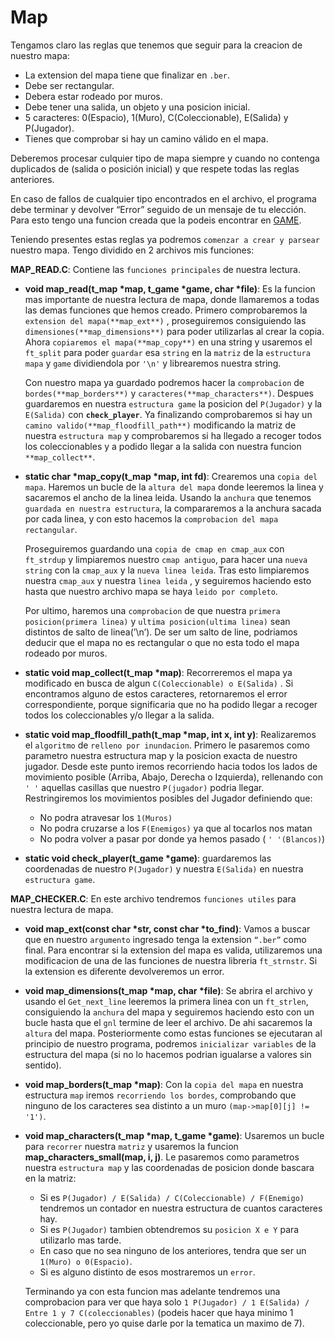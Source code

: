 # Map

Tengamos claro las reglas que tenemos que seguir para la creacion de nuestro mapa:

- La extension del mapa tiene que finalizar en `.ber`.
- Debe ser rectangular.
- Debera estar rodeado por muros.
- Debe tener una salida, un objeto y una posicion inicial.
- 5 caracteres: 0(Espacio), 1(Muro), C(Coleccionable), E(Salida) y P(Jugador).
- Tienes que comprobar si hay un camino válido en el mapa.

Deberemos procesar culquier tipo de mapa siempre y cuando no contenga duplicados de (salida o posición inicial) y que respete todas las reglas anteriores. 

En caso de fallos de cualquier tipo encontrados en el archivo, el programa debe terminar y devolver “Error” seguido de un mensaje de tu elección. Para esto tengo una funcion creada que la podeis encontrar en [GAME](https://www.notion.so/So_Long-69200d7098fd438986ac72d413ac6abf?pvs=21).

Teniendo presentes estas reglas ya podremos `comenzar a crear y parsear` nuestro mapa. Tengo dividido en 2 archivos mis funciones:

**MAP_READ.C**: Contiene las `funciones principales` de nuestra lectura.

- **void		map_read(t_map *map, t_game *game, char *file)**: Es la funcion mas importante de nuestra lectura de mapa, donde llamaremos a todas las demas funciones que hemos creado. Primero comprobaremos la `extension del mapa(**map_ext**)` , proseguiremos consiguiendo las `dimensiones(**map_dimensions**)` para poder utilizarlas al crear la copia. Ahora `copiaremos el mapa(**map_copy**)` en una string y usaremos el `ft_split` para poder `guardar` esa `string` en la `matriz` de la `estructura mapa` y `game` dividiendola por `'\n'` y librearemos nuestra string.
    
    Con nuestro mapa ya guardado podremos hacer la `comprobacion` de `bordes(**map_borders**)` y `caracteres(**map_characters**)`. Despues guardaremos en nuestra `estructura game` la posicion del `P(Jugador)` y la `E(Salida)` con **`check_player`**. Ya finalizando comprobaremos si hay un `camino valido(**map_floodfill_path**)` modificando la matriz de nuestra `estructura map`  y comprobaremos si ha llegado a recoger todos los coleccionables y a podido llegar a la salida con nuestra funcion `**map_collect**`.
    
- **static char	*map_copy(t_map *map, int fd)**: Crearemos una `copia del mapa`. Haremos un bucle de la `altura del mapa` donde leeremos la linea y sacaremos el ancho de la linea leida. Usando la `anchura` que tenemos `guardada en nuestra estructura`, la compararemos a la anchura sacada por cada linea, y con esto hacemos la `comprobacion del mapa rectangular`.
    
    Proseguiremos guardando una `copia de cmap en cmap_aux` con `ft_strdup` y limpiaremos nuestro `cmap antiguo`, para hacer una `nueva string` con la `cmap_aux` y la `nueva linea leida`. Tras esto limpiaremos nuestra `cmap_aux` y nuestra `linea leida` , y seguiremos haciendo esto hasta que nuestro archivo mapa se haya `leido por completo`. 
    
    Por ultimo, haremos una `comprobacion` de que nuestra `primera posicion(primera linea)` y `ultima posicion(ultima linea)` sean distintos de salto de linea(’\n’). De ser um salto de line, podriamos deducir que el mapa no es rectangular o que no esta todo el mapa rodeado por muros.
    
- **static void	map_collect(t_map *map)**: Recorreremos el mapa ya modificado en busca de algun `C(Coleccionable) o E(Salida)` . Si encontramos alguno de estos caracteres, retornaremos el error correspondiente, porque significaria que no ha podido llegar a recoger todos los coleccionables y/o llegar a la salida.

- **static void	map_floodfill_path(t_map *map, int x, int y)**: Realizaremos el `algoritmo` de `relleno por inundacion`. Primero le pasaremos como parametro nuestra estructura map y la posicion exacta de nuestro jugador. Desde este punto iremos recorriendo hacia todos los lados de movimiento posible (Arriba, Abajo, Derecha o Izquierda), rellenando con `' '` aquellas casillas que nuestro `P(jugador)` podria llegar. Restringiremos los movimientos posibles del Jugador definiendo que:
    - No podra atravesar los `1(Muros)`
    - No podra cruzarse a los `F(Enemigos)` ya que al tocarlos nos matan
    - No podra volver a pasar por donde ya hemos pasado ( `' '(Blancos)`)

- **static void	check_player(t_game *game)**: guardaremos las coordenadas de nuestro `P(Jugador)` y nuestra `E(Salida)` en nuestra `estructura game`.

**MAP_CHECKER.C**: En este archivo tendremos `funciones utiles` para nuestra lectura de mapa.

- **void		map_ext(const char *str, const char *to_find)**: Vamos a buscar que en nuestro `argumento` ingresado tenga la extension `“.ber”` como final. Para encontrar si la extension del mapa es valida, utilizaremos una modificacion de una de las funciones de nuestra libreria `ft_strnstr`. Si la extension es diferente devolveremos un error.
- **void		map_dimensions(t_map *map, char *file)**: Se abrira el archivo y usando el `Get_next_line` leeremos la primera linea con un `ft_strlen`, consiguiendo la `anchura` del mapa y seguiremos haciendo esto con un bucle hasta que el `gnl` termine de leer el archivo. De ahi sacaremos la `altura` del mapa. Posteriormente como estas funciones se ejecutaran al principio de nuestro programa, podremos `inicializar variables` de la estructura del mapa (si no lo hacemos podrian igualarse a valores sin sentido).
- **void		map_borders(t_map *map)**: Con la `copia del mapa` en nuestra estructura `map` iremos `recorriendo los bordes`, comprobando que ninguno de los caracteres sea distinto a un muro `(map->map[0][j] != '1')`.
- **void		map_characters(t_map *map, t_game *game)**: Usaremos un bucle para `recorrer` nuestra `matriz` y usaremos la funcion **map_characters_small(map, i, j)**. Le pasaremos como parametros nuestra `estructura map` y las coordenadas de posicion donde bascara en la matriz:
    - Si es `P(Jugador) / E(Salida) / C(Coleccionable) / F(Enemigo)` tendremos un contador en nuestra estructura de cuantos caracteres hay.
    - Si es `P(Jugador)` tambien obtendremos su `posicion X e Y` para utilizarlo mas tarde.
    - En caso que no sea ninguno de los anteriores, tendra que ser un `1(Muro) o 0(Espacio)`.
    - Si es alguno distinto de esos mostraremos un `error`.
    
    Terminando ya con esta funcion mas adelante tendremos una comprobacion para ver que haya solo `1 P(Jugador) / 1 E(Salida) / Entre 1 y 7 C(coleccionables)` (podeis hacer que haya minimo 1 coleccionable, pero yo quise darle por la tematica un maximo de 7).